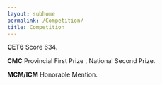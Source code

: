 ```yaml
---
layout: subhome
permalink: /Competition/
title: Competition
---
```


**CET6** Score 634.

**CMC** Provincial First Prize , National Second Prize.

**MCM/ICM** Honorable Mention.
